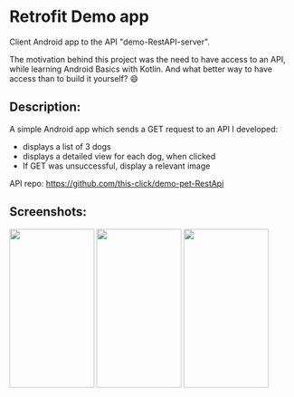 # Retrofit Demo app
Client Android app to the API "demo-RestAPI-server".

The motivation behind this project was the need to have access to an API, while learning Android Basics with Kotlin.
And what better way to have access than to build it yourself? :smile: 

## Description: 
A simple Android app which sends a GET request to an API I developed:
- displays a list of 3 dogs
- displays a detailed view for each dog, when clicked
- If GET was unsuccessful, display a relevant image

API repo: https://github.com/this-click/demo-pet-RestApi

## Screenshots:
<img src="https://user-images.githubusercontent.com/88038974/212665494-e1056667-3a47-4521-a5dc-b872d0e86716.png" width="150" height="280">

<img src="https://user-images.githubusercontent.com/88038974/212665566-3fe4daa1-673b-4034-b04a-32f9e7c2a9fd.png" width="150" height="280">

<img src="https://user-images.githubusercontent.com/88038974/212688971-69d267f2-0476-4455-b239-9b364e4af2b6.png" width="150" height="280">
